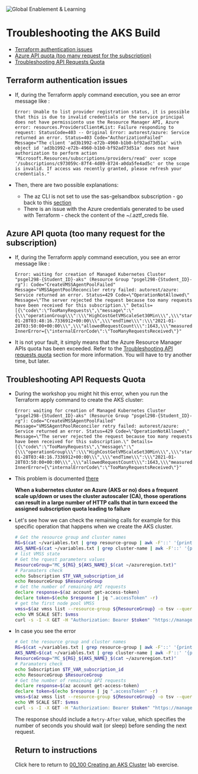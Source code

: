 ![Global Enablement & Learning](https://gelgitlab.race.sas.com/GEL/utilities/writing-content-in-markdown/-/raw/master/img/gel_banner_logo_tech-partners.jpg)

# Troubleshooting the AKS Build

* [Terraform authentication issues](#terraform-authentication-issues)
* [Azure API quota (too many request for the subscription)](#azure-api-quota-too-many-request-for-the-subscription)
* [Troubleshooting API Requests Quota](#troubleshooting-api-requests-quota)

## Terraform authentication issues

* If, during the Terraform apply command execution, you see an error message like :

    ```log
    Error: Unable to list provider registration status, it is possible that this is due to invalid credentials or the service principal does not have permissionto use the Resource Manager API, Azure error: resources.ProvidersClient#List: Failure responding to request: StatusCode=403 -- Original Error: autorest/azure: Service returned an error. Status=403 Code="AuthorizationFailed" Message="The client 'ad3b1992-e72b-4960-b1b0-bf92ad73d51a' with object id 'ad3b1992-e72b-4960-b1b0-bf92ad73d51a' does not have authorization to perform action 'Microsoft.Resources/subscriptions/providers/read' over scope '/subscriptions/c973059c-87f4-4d89-8724-a0da5fe4ad5c' or the scope is invalid. If access was recently granted, please refresh your credentials."
    ```

* Then, there are two possible explanations:
  * The az CLI is not set to use the sas-gelsandbox subscription - go back to this [section](#set-the-azure-cli-defaults)
  * There is an issue with the Azure credentials generated to be used with Terraform - check the content of the ~/.aztf_creds file.

## Azure API quota (too many request for the subscription)

* If, during the Terraform apply command execution, you see an error message like :

    ```log
    Error: waiting for creation of Managed Kubernetes Cluster "psgel298-{Student_ID}-aks" (Resource Group "psgel298-{Student_ID}-rg"): Code="CreateVMSSAgentPoolFailed" Message="VMSSAgentPoolReconciler retry failed: autorest/azure: Service returned an error. Status=429 Code=\"OperationNotAllowed\" Message=\"The server rejected the request because too many requests have been received for this subscription.\" Details=[{\"code\":\"TooManyRequests\",\"message\":\"{\\\"operationGroup\\\":\\\"HighCostGetVMScaleSet30Min\\\",\\\"startTime\\\":\\\"2021-01-28T03:48:16.7336912+00:00\\\",\\\"endTime\\\":\\\"2021-01-28T03:50:00+00:00\\\",\\\"allowedRequestCount\\\":1643,\\\"measuredRequestCount\\\":1883}\",\"target\":\"HighCostGetVMScaleSet30Min\"}] InnerError={\"internalErrorCode\":\"TooManyRequestsReceived\"}"
    ```

* It is not your fault, it simply means that the Azure Resource Manager APIs quota has been exceeded. Refer to the [Troubleshooting API requests quota](#troubleshooting-api-requests-quota) section for more information. You will have to try another time, but later.

## Troubleshooting API Requests Quota

* During the workshop you might hit this error, when you run the Terraform apply command to create the AKS cluster:

    ```log
    Error: waiting for creation of Managed Kubernetes Cluster "psgel298-{Student_ID}-aks" (Resource Group "psgel298-{Student_ID}-rg"): Code="CreateVMSSAgentPoolFailed" Message="VMSSAgentPoolReconciler retry failed: autorest/azure: Service returned an error. Status=429 Code=\"OperationNotAllowed\" Message=\"The server rejected the request because too many requests have been received for this subscription.\" Details=[{\"code\":\"TooManyRequests\",\"message\":\"{\\\"operationGroup\\\":\\\"HighCostGetVMScaleSet30Min\\\",\\\"startTime\\\":\\\"2021-01-28T03:48:16.7336912+00:00\\\",\\\"endTime\\\":\\\"2021-01-28T03:50:00+00:00\\\",\\\"allowedRequestCount\\\":1643,\\\"measuredRequestCount\\\":1883}\",\"target\":\"HighCostGetVMScaleSet30Min\"}] InnerError={\"internalErrorCode\":\"TooManyRequestsReceived\"}"
    ```

* This problem is documented [there](https://docs.microsoft.com/en-us/azure/aks/troubleshooting#im-receiving-429---too-many-requests-errors)

  **When a kubernetes cluster on Azure (AKS or no) does a frequent scale up/down or uses the cluster autoscaler (CA), those operations can result in a large number of HTTP calls that in turn exceed the assigned subscription quota leading to failure**

* Let's see how we can check the remaining calls for example for this specific operation that happens when we create the AKS cluster.

    ```sh
    # Get the resource group and cluster names
    RG=$(cat ~/variables.txt | grep resource-group | awk -F'::' '{print $2}')
    AKS_NAME=$(cat ~/variables.txt | grep cluster-name | awk -F'::' '{print $2}')
    # list VMSS state
    # Get the rquest parameters values
    ResourceGroup="MC_${RG}_${AKS_NAME}_$(cat ~/azureregion.txt)"
    # Paramaters check
    echo Subscription $TF_VAR_subscription_id
    echo ResourceGroup $ResourceGroup
    # Get the number of remaining API requests
    declare response=$(az account get-access-token)
    declare token=$(echo $response | jq ".accessToken" -r)
    # get the first node pool VMSS
    vmss=$(az vmss list --resource-group ${ResourceGroup} -o tsv --query [0].name)
    echo VM SCALE SET: $vmss
    curl -s -I -X GET -H "Authorization: Bearer $token" "https://management.azure.com/subscriptions/"${TF_VAR_subscription_id}"/resourceGroups/"${ResourceGroup}"/providers/Microsoft.Compute/virtualMachineScaleSets/${vmss}/virtualMachines?api-version=2020-12-01" | grep "remaining-resource" | awk -F "[:;,]" '{{print $1 "=> 3mn-limit:" $3 " 30mn-limit:" $5}}'
    ```

* In case you see the error

    ```sh
    # Get the resource group and cluster names
    RG=$(cat ~/variables.txt | grep resource-group | awk -F'::' '{print $2}')
    AKS_NAME=$(cat ~/variables.txt | grep cluster-name | awk -F'::' '{print $2}')
    ResourceGroup="MC_${RG}_${AKS_NAME}_$(cat ~/azureregion.txt)"
    # Paramaters check
    echo Subscription $TF_VAR_subscription_id
    echo ResourceGroup $ResourceGroup
    # Get the number of remaining API requests
    declare response=$(az account get-access-token)
    declare token=$(echo $response | jq ".accessToken" -r)
    vmss=$(az vmss list --resource-group ${ResourceGroup} -o tsv --query [0].name)
    echo VM SCALE SET: $vmss
    curl -s -I -X GET -H "Authorization: Bearer $token" "https://management.azure.com/subscriptions/"${TF_VAR_subscription_id}"/resourceGroups/"${ResourceGroup}"/providers/Microsoft.Compute/virtualMachineScaleSets/${vmss}/virtualMachines?api-version=2020-12-01"
    ```

    The response should include a `Retry-After` value, which specifies the number of seconds you should wait (or sleep) before sending the next request.

    ## Return to instructions

    Click here to return to [00_100 Creating an AKS Cluster](../00-Common/00_100_Creating_an_AKS_Cluster.md#in-case-it-did-not-work-for-you) lab exercise.
